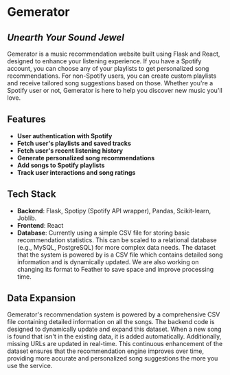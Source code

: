 # Gemerator

## _Unearth Your Sound Jewel_

Gemerator is a music recommendation website built using Flask and React, designed to enhance your listening experience. If you have a Spotify account, you can choose any of your playlists to get personalized song recommendations. For non-Spotify users, you can create custom playlists and receive tailored song suggestions based on those. Whether you're a Spotify user or not, Gemerator is here to help you discover new music you'll love.

## Features

- **User authentication with Spotify**
- **Fetch user's playlists and saved tracks**
- **Fetch user's recent listening history**
- **Generate personalized song recommendations**
- **Add songs to Spotify playlists**
- **Track user interactions and song ratings**

## Tech Stack

- **Backend**: Flask, Spotipy (Spotify API wrapper), Pandas, Scikit-learn, Joblib.
- **Frontend**: React
- **Database**: Currently using a simple CSV file for storing basic recommendation statistics. This can be scaled to a relational database (e.g., MySQL, PostgreSQL) for more complex data needs. The dataset that the system is powered by is a CSV file which contains detailed song information and is dynamically updated. We are also working on changing its format to Feather to save space and improve processing time.

## Data Expansion

Gemerator's recommendation system is powered by a comprehensive CSV file containing detailed information on all the songs. The backend code is designed to dynamically update and expand this dataset. When a new song is found that isn't in the existing data, it is added automatically. Additionally, missing URLs are updated in real-time. This continuous enhancement of the dataset ensures that the recommendation engine improves over time, providing more accurate and personalized song suggestions the more you use the service.
